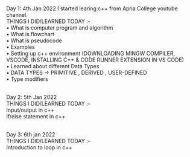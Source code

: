<br>Day 1: 4th Jan 2022
I started learing c++ from Apna College youtube channel.<br>
THINGS I DID/LEARNED TODAY :- <br>
• What is computer program and algorithm<br>
• What is flowchart<br>
• What is pseudocode<br>
• Examples<br>
• Setting up c++ environment (DOWNLOADING MINGW COMPILER, VSCODE, INSTALLING C++ & CODE RUNNER EXTENSION IN VS CODE)<br>
• Learned about different Data Types<br>
• DATA TYPES -> PRIMITIVE , DERIVED , USER-DEFINED<br>
• Type modifiers<br>

<br>Day 2: 5th Jan 2022<br>
THINGS I DID/LEARNED TODAY :-<br>
Input/output in c++<br>
If/else statement in c++<br>

<br>Day 3: 6th jan 2022<br>
THINGS I DID/LEARNED TODAY :-<br>
Introduction to loop in c++<br>
